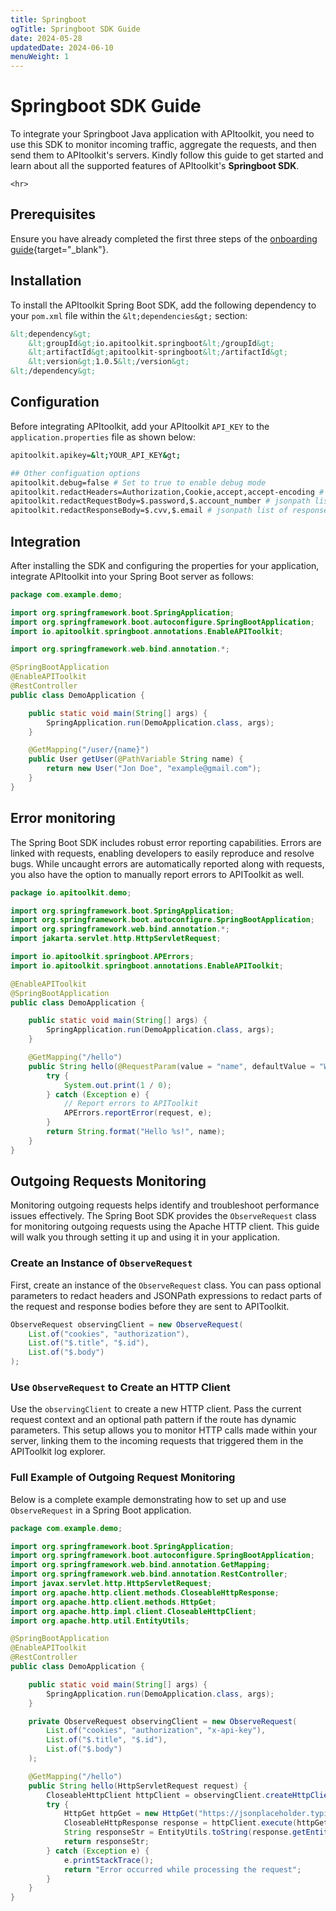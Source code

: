 ```yaml
---
title: Springboot
ogTitle: Springboot SDK Guide
date: 2024-05-28
updatedDate: 2024-06-10
menuWeight: 1
---
```


# Springboot SDK Guide

To integrate your Springboot Java application with APItoolkit, you need to use this SDK to monitor incoming traffic, aggregate the requests, and then send them to APItoolkit's servers. Kindly follow this guide to get started and learn about all the supported features of APItoolkit's **Springboot SDK**.

```=html
<hr>
```

## Prerequisites

Ensure you have already completed the first three steps of the [onboarding guide](/docs/onboarding/){target="_blank"}.

## Installation

To install the APItoolkit Spring Boot SDK, add the following dependency to your `pom.xml` file within the `&lt;dependencies&gt;` section:

```xml
&lt;dependency&gt;
    &lt;groupId&gt;io.apitoolkit.springboot&lt;/groupId&gt;
    &lt;artifactId&gt;apitoolkit-springboot&lt;/artifactId&gt;
    &lt;version&gt;1.0.5&lt;/version&gt;
&lt;/dependency&gt;
```

## Configuration

Before integrating APItoolkit, add your APItoolkit `API_KEY` to the `application.properties` file as shown below:

```sh
apitoolkit.apikey=&lt;YOUR_API_KEY&gt;

## Other configuation options
apitoolkit.debug=false # Set to true to enable debug mode
apitoolkit.redactHeaders=Authorization,Cookie,accept,accept-encoding # list of headers to redact
apitoolkit.redactRequestBody=$.password,$.account_number # jsonpath list of request body fields to redact
apitoolkit.redactResponseBody=$.cvv,$.email # jsonpath list of response body fields to redact
```

## Integration

After installing the SDK and configuring the properties for your application, integrate APItoolkit into your Spring Boot server as follows:

```java
package com.example.demo;

import org.springframework.boot.SpringApplication;
import org.springframework.boot.autoconfigure.SpringBootApplication;
import io.apitoolkit.springboot.annotations.EnableAPIToolkit;

import org.springframework.web.bind.annotation.*;

@SpringBootApplication
@EnableAPIToolkit
@RestController
public class DemoApplication {

	public static void main(String[] args) {
		SpringApplication.run(DemoApplication.class, args);
	}

	@GetMapping("/user/{name}")
	public User getUser(@PathVariable String name) {
		return new User("Jon Doe", "example@gmail.com");
	}
}
```

## Error monitoring

The Spring Boot SDK includes robust error reporting capabilities. Errors are linked with requests, enabling developers to easily reproduce and resolve bugs. While uncaught errors are automatically reported along with requests, you also have the option to manually report errors to APIToolkit as well.

```java
package io.apitoolkit.demo;

import org.springframework.boot.SpringApplication;
import org.springframework.boot.autoconfigure.SpringBootApplication;
import org.springframework.web.bind.annotation.*;
import jakarta.servlet.http.HttpServletRequest;

import io.apitoolkit.springboot.APErrors;
import io.apitoolkit.springboot.annotations.EnableAPIToolkit;

@EnableAPIToolkit
@SpringBootApplication
public class DemoApplication {

    public static void main(String[] args) {
        SpringApplication.run(DemoApplication.class, args);
    }

    @GetMapping("/hello")
    public String hello(@RequestParam(value = "name", defaultValue = "World") String name, HttpServletRequest request) {
        try {
            System.out.print(1 / 0);
        } catch (Exception e) {
            // Report errors to APIToolkit
            APErrors.reportError(request, e);
        }
        return String.format("Hello %s!", name);
    }
}

```

## Outgoing Requests Monitoring

Monitoring outgoing requests helps identify and troubleshoot performance issues effectively. The Spring Boot SDK provides the `ObserveRequest` class for monitoring outgoing requests using the Apache HTTP client. This guide will walk you through setting it up and using it in your application.

### Create an Instance of `ObserveRequest`

First, create an instance of the `ObserveRequest` class. You can pass optional parameters to redact headers and JSONPath expressions to redact parts of the request and response bodies before they are sent to APIToolkit.

```java
ObserveRequest observingClient = new ObserveRequest(
    List.of("cookies", "authorization"),
    List.of("$.title", "$.id"),
    List.of("$.body")
);
```

### Use `ObserveRequest` to Create an HTTP Client

Use the `observingClient` to create a new HTTP client. Pass the current request context and an optional path pattern if the route has dynamic parameters. This setup allows you to monitor HTTP calls made within your server, linking them to the incoming requests that triggered them in the APIToolkit log explorer.

### Full Example of Outgoing Request Monitoring

Below is a complete example demonstrating how to set up and use `ObserveRequest` in a Spring Boot application.

```java
package com.example.demo;

import org.springframework.boot.SpringApplication;
import org.springframework.boot.autoconfigure.SpringBootApplication;
import org.springframework.web.bind.annotation.GetMapping;
import org.springframework.web.bind.annotation.RestController;
import javax.servlet.http.HttpServletRequest;
import org.apache.http.client.methods.CloseableHttpResponse;
import org.apache.http.client.methods.HttpGet;
import org.apache.http.impl.client.CloseableHttpClient;
import org.apache.http.util.EntityUtils;

@SpringBootApplication
@EnableAPIToolkit
@RestController
public class DemoApplication {

    public static void main(String[] args) {
        SpringApplication.run(DemoApplication.class, args);
    }

    private ObserveRequest observingClient = new ObserveRequest(
        List.of("cookies", "authorization", "x-api-key"),
        List.of("$.title", "$.id"),
        List.of("$.body")
    );

    @GetMapping("/hello")
    public String hello(HttpServletRequest request) {
        CloseableHttpClient httpClient = observingClient.createHttpClient(request, "/posts/{post_id}");
        try {
            HttpGet httpGet = new HttpGet("https://jsonplaceholder.typicode.com/posts/1");
            CloseableHttpResponse response = httpClient.execute(httpGet);
            String responseStr = EntityUtils.toString(response.getEntity());
            return responseStr;
        } catch (Exception e) {
            e.printStackTrace();
            return "Error occurred while processing the request";
        }
    }
}
```
